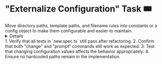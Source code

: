# "Externalize Configuration" Task 🎟️

<Description>
Move directory paths, template paths, and filename rules into constants or a config object to make them configurable and easier to maintain.
</Description>

<Details>
The current implementation has hardcoded paths and rules scattered throughout the code. This task involves:

1. Create a configuration object or constants for:
   - Base directories (`CHANGELOG_DIR`, `PROMPTS_DIR`)
   - Template paths (`CHANGELOG_TEMPLATE_PATH`, `PROMPT_TEMPLATE_PATH`)
   - Filename patterns and rules
   - Template variable patterns (e.g., `{{ message }}`, `${title}`)

2. Centralize the configuration in a dedicated file or module:
   ```typescript
   // Example configuration structure
   export const CONFIG = {
     paths: {
       changelogDir: "./context/changelog",
       promptsDir: "./context/prompts",
       templates: {
         changelog: "./context/prompts/contextascode/templates/changelog.md",
         prompt: "./context/prompts/contextascode/templates/prompt.md"
       }
     },
     patterns: {
       changelogFilename: "${timestamp}_${description}.md",
       promptFilename: "${description}.md",
       templateVariables: {
         changelog: /\{\{\s*message\s*\}\}/g,
         prompt: /\$\{title\}/g
       }
     }
   };
   ```

3. Update the code to use these configuration values.

4. Consider making the configuration extensible or overridable.

This will make the code more maintainable and easier to adapt to different project structures.
</Details>

<Tests>
1. Verify that all tests in `new.spec.ts` still pass after refactoring.
2. Confirm that both "change" and "prompt" commands still work as expected.
3. Test that changing configuration values affects the behavior appropriately.
4. Ensure no hardcoded paths remain in the implementation.
</Tests>
